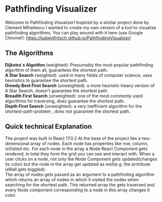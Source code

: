 # Pathfinding Visualizer

Welcome to Pathfinding Visualizer! Inspired by a similar project done by Clement Mihailescu I wanted to create my own version of a tool to visualize pathfinding algorithms.
You can play around with it here (use Google Chrome!): https://ludwigfritsch.github.io/PathfindingVisualizer/

## The Algorithms
**Dijkstra´s Algoithm** (weighted): Presumably the most popular pathfinding algorithm of them all, guarantees the shortest path.  
**A Star Search** (weighted): used in many fields of computer science, uses heuristics to guarantee the shortest path.  
**Greedy Best First Search** (unweighted): a more heuristic-heavy version of A Star Search, doesn't guarantee the shortest path.  
**Breadth First Search** (unweighted): one of the most commonly used algorithms for traversing, does guarantee the shortest path.  
**Depth First Search** (unweighted): a very inefficient algorithm for the shortest-path-problem , does not guarantee the shortest path.  

## Quick technical Explanation
The project was built in React 17.0.2
At the base of the project lies a two-dimensional array of nodes.
Each node has properties like row, column, isVisited etc.
For each node in the array a Node React Component gets rendered, in total they form the grid you can see and interact with.
When a user clicks on a node, not only the Node Component gets updated(changes its color) but the node in the array get updated as well(e.g. the arrtribute isWall gets toggled).  
The array of nodes gets passed as an argument to a pathfinding algorithm which returns an array of nodes in which it visited the nodes when searching for the shortest path.
This returned array the gets traversed and every Node component corresponding to a node in this array changes it color.
